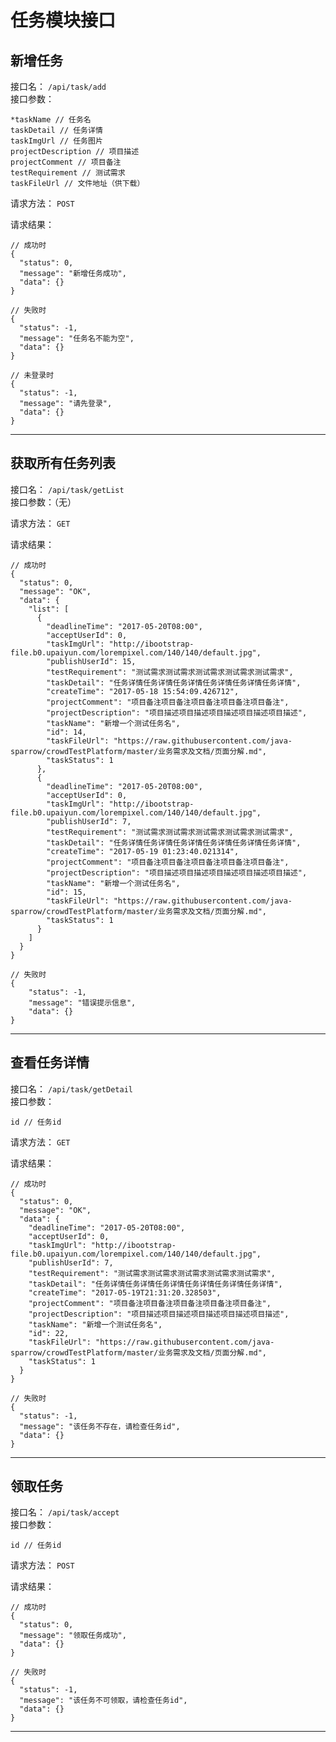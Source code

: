 # 任务模块接口


## 新增任务

接口名： `/api/task/add`  
接口参数：

	*taskName // 任务名
	taskDetail // 任务详情
	taskImgUrl // 任务图片
	projectDescription // 项目描述
	projectComment // 项目备注
	testRequirement // 测试需求
	taskFileUrl // 文件地址（供下载）

请求方法： `POST`  

请求结果：  

	// 成功时
	{
	  "status": 0,
	  "message": "新增任务成功",
	  "data": {}
	}
	
	// 失败时
	{
	  "status": -1,
	  "message": "任务名不能为空",
	  "data": {}
	}
	
	// 未登录时
	{
	  "status": -1,
	  "message": "请先登录",
	  "data": {}
	}

- - - - - - - - - -


## 获取所有任务列表

接口名： `/api/task/getList`  
接口参数：（无）

请求方法： `GET`  

请求结果：  

	// 成功时
	{
	  "status": 0,
	  "message": "OK",
	  "data": {
	    "list": [
	      {
	        "deadlineTime": "2017-05-20T08:00",
	        "acceptUserId": 0,
	        "taskImgUrl": "http://ibootstrap-file.b0.upaiyun.com/lorempixel.com/140/140/default.jpg",
	        "publishUserId": 15,
	        "testRequirement": "测试需求测试需求测试需求测试需求测试需求",
	        "taskDetail": "任务详情任务详情任务详情任务详情任务详情任务详情",
	        "createTime": "2017-05-18 15:54:09.426712",
	        "projectComment": "项目备注项目备注项目备注项目备注项目备注",
	        "projectDescription": "项目描述项目描述项目描述项目描述项目描述",
	        "taskName": "新增一个测试任务名",
	        "id": 14,
	        "taskFileUrl": "https://raw.githubusercontent.com/java-sparrow/crowdTestPlatform/master/业务需求及文档/页面分解.md",
	        "taskStatus": 1
	      },
	      {
	        "deadlineTime": "2017-05-20T08:00",
	        "acceptUserId": 0,
	        "taskImgUrl": "http://ibootstrap-file.b0.upaiyun.com/lorempixel.com/140/140/default.jpg",
	        "publishUserId": 7,
	        "testRequirement": "测试需求测试需求测试需求测试需求测试需求",
	        "taskDetail": "任务详情任务详情任务详情任务详情任务详情任务详情",
	        "createTime": "2017-05-19 01:23:40.021314",
	        "projectComment": "项目备注项目备注项目备注项目备注项目备注",
	        "projectDescription": "项目描述项目描述项目描述项目描述项目描述",
	        "taskName": "新增一个测试任务名",
	        "id": 15,
	        "taskFileUrl": "https://raw.githubusercontent.com/java-sparrow/crowdTestPlatform/master/业务需求及文档/页面分解.md",
	        "taskStatus": 1
	      }
	    ]
	  }
	}
	
	// 失败时
	{
		"status": -1,
		"message": "错误提示信息",
		"data": {}
	}

- - - - - - - - - -


## 查看任务详情

接口名： `/api/task/getDetail`  
接口参数：

	id // 任务id

请求方法： `GET`  

请求结果：  

	// 成功时
	{
	  "status": 0,
	  "message": "OK",
	  "data": {
	    "deadlineTime": "2017-05-20T08:00",
	    "acceptUserId": 0,
	    "taskImgUrl": "http://ibootstrap-file.b0.upaiyun.com/lorempixel.com/140/140/default.jpg",
	    "publishUserId": 7,
	    "testRequirement": "测试需求测试需求测试需求测试需求测试需求",
	    "taskDetail": "任务详情任务详情任务详情任务详情任务详情任务详情",
	    "createTime": "2017-05-19T21:31:20.328503",
	    "projectComment": "项目备注项目备注项目备注项目备注项目备注",
	    "projectDescription": "项目描述项目描述项目描述项目描述项目描述",
	    "taskName": "新增一个测试任务名",
	    "id": 22,
	    "taskFileUrl": "https://raw.githubusercontent.com/java-sparrow/crowdTestPlatform/master/业务需求及文档/页面分解.md",
	    "taskStatus": 1
	  }
	}
	
	// 失败时
	{
	  "status": -1,
	  "message": "该任务不存在，请检查任务id",
	  "data": {}
	}

- - - - - - - - - -


## 领取任务

接口名： `/api/task/accept`  
接口参数：

	id // 任务id

请求方法： `POST`  

请求结果：  

	// 成功时
	{
	  "status": 0,
	  "message": "领取任务成功",
	  "data": {}
	}
	
	// 失败时
	{
	  "status": -1,
	  "message": "该任务不可领取，请检查任务id",
	  "data": {}
	}

- - - - - - - - - -
